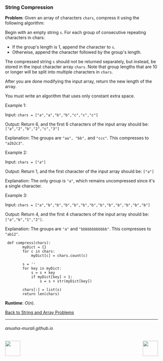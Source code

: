 ### String Compression

**Problem**: Given an array of characters `chars`, compress it using the following algorithm:

Begin with an empty string `s`. For each group of consecutive repeating characters in chars:

* If the group's length is 1, append the character to `s`.
* Otherwise, append the character followed by the group's length.
  
The compressed string `s` should not be returned separately, but instead, be stored in the input character 
array `chars`. Note that group lengths that are 10 or longer will be split into multiple characters in `chars`.

After you are done modifying the input array, return the new length of the array.

You must write an algorithm that uses only constant extra space.


Example 1:

Input: `chars = ["a","a","b","b","c","c","c"]`

Output: Return 6, and the first 6 characters of the input array should be: `["a","2","b","2","c","3"]`

Explanation: The groups are `"aa", "bb",` and `"ccc"`. This compresses to `"a2b2c3"`.

Example 2:

Input: `chars = ["a"]`

Output: Return 1, and the first character of the input array should be: `["a"]`

Explanation: The only group is `"a"`, which remains uncompressed since it's a single character.

Example 3:

Input: `chars = ["a","b","b","b","b","b","b","b","b","b","b","b","b"]`

Output: Return 4, and the first 4 characters of the input array should be: `["a","b","1","2"]`.

Explanation: The groups are `"a"` and `"bbbbbbbbbbbb"`. This compresses to `"ab12"`.


```
 def compress(chars):
        myDict = {}
        for c in chars:
            myDict[c] = chars.count(c)

        s = ''
        for key in myDict:
            s = s + key
            if myDict[key] > 1:
                s = s + str(myDict[key])

        chars[:] = list(s)
        return len(chars)
```

**Runtime**:  $O(n)$.

[Back to String and Array Problems](./problems.md)

* * *
###### anusha-murali.github.io

<img src="https://github.com/anusha-murali/anusha-murali.github.io/assets/111596338/639243aa-2857-4595-a65a-7852762bb002" width="50" height="50" align="left">

[<img src="https://github.com/user-attachments/assets/989cfb30-4fb8-40f8-a812-8a054869aa32" width="50" height="50" align="right">](../index.md)
